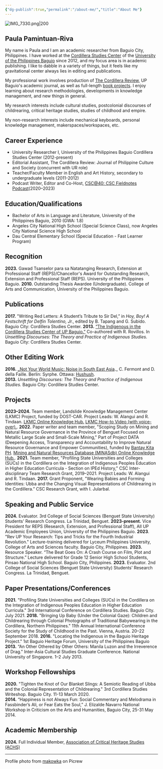 ```yaml
---
{"dg-publish":true,"permalink":"/about-me/","title":"About Me"}
---
```


![IMG_7330.png|200](/img/user/IMG_7330.png)
## Paula Pamintuan-Riva

My name is Paula and I am an academic researcher from Baguio City, Philippines. I have worked at the [Cordillera Studies Center](https://csc3.upb.edu.ph/) of the [University of the Philippines Baguio](https://www.upb.edu.ph/) since 2012, and my focus area is in academic publishing. I like to dabble in a variety of things, but it feels like my gravitational center always lies in editing and publications. 

My professional work involves production of [The Cordillera Review](https://thecordillerareview.upb.edu.ph/), UP Baguio's academic journal, as well as full-length [book projects](https://shopee.ph/cordillera_studies_center). I enjoy learning about research methodologies, developments in knowledge management, and new things in general.

My research interests include cultural studies, postcolonial discourses of childrearing, critical heritage studies, studies of childhood and empire.

My non-research interests include mechanical keyboards, personal knowledge management, makerspaces/workspaces, etc.

## Career Experience
- University Researcher I, University of the Philippines Baguio Cordillera Studies Center (2012-present)
- Editorial Assistant, The Cordillera Review: Journal of Philippine Culture and Society (concurrent with UR role)
- Teacher/Faculty Member in English and Art History, secondary to undergraduate levels (2011-2012)
- Podcast Writer, Editor and Co-Host, [CSC@40: CSC Fieldnotes Podcast](https://open.spotify.com/show/2oDR93FhlZ8qDrXzx5qXHt)(2020–2023)
## Education/Qualifications
- Bachelor of Arts in Language and Literature, University of the Philippines Baguio, 2010 (GWA: 1.8)
- Angeles City National High School (Special Science Class), now Angeles City National Science High School
- Dau Central Elementary School (Special Education - Fast Learner Program)
## Recognition
**2023.** Gawad Tsanselor para sa Natatanging Research, Extension at Professional Staff (REPS)/Chancellor's Award for Outstanding Research, Extension and Professional Staff (REPS). University of the Philippines Baguio.
**2010.** Outstanding Thesis Awardee (Undergraduate). College of Arts and Communication, University of the Philippines Baguio.
## Publications
**2017.** "Writing Red Letters: A Student’s Tribute to Sir Del,” in _Hoy, Boy! A Festschrift for Delfin Tolentino, Jr._, edited by B. Tapang and G. Subido. Baguio City: Cordillera Studies Center.
**2013.** [“The Indigenous in the Cordillera Studies Center of UP Baguio.”](https://drive.google.com/file/d/1FF2mLJZV4VzSCl3ZmFjBUKxn3MQBjqMg/view?usp=sharing) Co-authored with R. Rovillos. In *Unsettling Discourses: The Theory and Practice of Indigenous Studies.* Baguio City: Cordillera Studies Center.
## Other Editing Work
**2016.** [_Not Your World Music: Noise in South East Asia](https://www.academia.edu/28481619/NOT_YOUR_WORLD_MUSIC_Noise_in_South_East_Asia_front_matters_?auto=download)._ C. Fermont and D. della Faille. Berlin: Syrphe. Ottawa: [Hushush](http://words.hushush.com/).   
**2013.** _Unsettling Discourses: The Theory and Practice of Indigenous Studies._ Baguio City: Cordillera Studies Center.
## Projects
**2023–2024.** Team member, Landslide Knowledge Management Center (LKMC) Project, funded by DOST-CAR. Project Leads: W. Alangui and R. Tindaan. [LKMC Online Knowledge Hub.](https://landslidekm.dostcar.ph/) [LKMC How-to Video (with voice-over).](https://drive.google.com/file/d/15Xf9W-JRf7ZwryKkZn7ZuG_HbIAChQ6l/view?usp=sharing).
**2022.** Paper writer and team member, "Scoping Study on Mining and Natural Resource Governance in the Province of Benguet Focused on Metallic Large Scale and Small-Scale Mining," Part of Project DATA (Deepening Access, Transparency and Accountability to Improve Natural Resource Governance and Empower Communities), funded by [Bantay Kita PH](http://www.bantaykita.ph/). [Mining and Natural Resources Database (MINASdb) Online Knowledge Hub.](https://minasdb.upb.edu.ph/).
**2021.** Team member, "Profiling State Universities and Colleges (SUCs) in the Cordillera on the Integration of Indigenous Peoples Education in Higher Education Curricula - Section on IPEd History," CSC Inter-disciplinary Team Research Grant, 2019–2021. Project Leads: W. Alangui and R. Tindaan.
**2017.** Grant Proponent, "Wearing Babies and Forming Identities: Ubba and the Changing Visual Representations of Childrearing in the Cordillera.” CSC Research Grant, with I. Jularbal. 
## Speaking and Public Service
**2024.** Evaluator. 3rd College of Social Sciences (Benguet State University) Students' Research Congress. La Trinidad, Benguet.
**2023-present.** Vice President for REPS (Research, Extension, and Professional Staff), All UP Academic Employees Union, University of the Philippines Baguio.
**2023**. "Rev UP Your Research: Tips and Tricks for the Fourth Industrial Revolution." Lecture-training delivered for Lyceum Philippines University, College of Arts and Sciences faculty. Baguio City, Philippines.
**2023.** Resource Speaker. “The Beat Goes On: A Crash Course on Film, Plot and Structure.” Lecture delivered for Grade 12 Senior High School Students, Pinsao National High School. Baguio City, Philippines. 
**2023.** Evaluator. 2nd College of Social Sciences (Benguet State University) Students' Research Congress. La Trinidad, Benguet.
## Paper Presentations/Conferences
**2021.** "Profiling State Universities and Colleges (SUCs) in the Cordillera on the Integration of Indigenous Peoples Education in Higher Education Curricula." 3rd International Conference on Cordillera Studies. Baguio City. July 2021.
**2018.** "Bringing Up Baby (Under the Colonial Gaze): Children and Childrearing through Colonial Photographs of Traditional Babywearing in the Cordillera, Northern Philippines." 11th Annual International Conference Society for the Study of Childhood in the Past. Vienna, Austria. 20–22 September 2018.
**2016.** "Locating the Indigenous in the Baguio Heritage Project." 1st Baguio Heritage Forum, University of the Philippines Baguio
**2013.** “An Other Othered by Other Others: Manila Luzon and the Irreverence of Drag." Inter-Asia Cultural Studies Graduate Conference. National University of Singapore. 1–2 July 2013.
## Workshop Fellowships
**2020.** "Tighten the Knot of Our Blanket Slings: A Semiotic Reading of Ubba and the Colonial Representation of Childrearing." 3rd Cordillera Studies Writeshop. Baguio City. 11-13 March 2020.  
**2014.** “Happiness is not Always Fun: Social Commentary and Melodrama in Fassbinder’s Ali, or Fear Eats the Soul,” J. Elizalde Navarro National Workshop in Criticism on the Arts and Humanities, Baguio City, 25-31 May 2014.
 
## Academic Membership
**2024.** Full Individual Member, [Association of Critical Heritage Studies (ACHS)](https://www.criticalheritagestudies.org/membership-directory#!biz/id/6509b0463ac000fa390d9a75)

---
Profile photo from [makowka](https://picrew.me/en/image_maker/644129) on Picrew